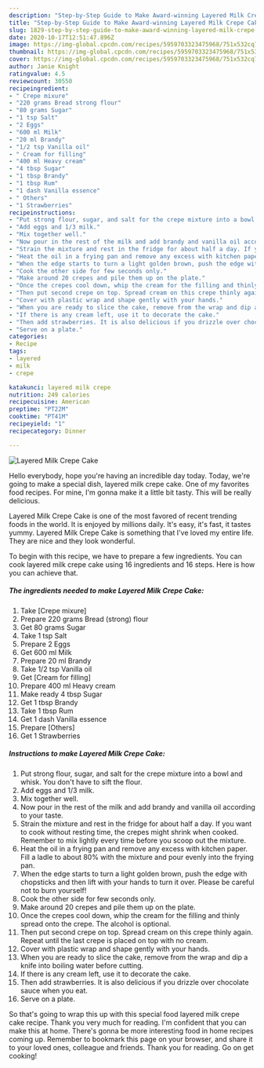 ```yaml
---
description: "Step-by-Step Guide to Make Award-winning Layered Milk Crepe Cake"
title: "Step-by-Step Guide to Make Award-winning Layered Milk Crepe Cake"
slug: 1829-step-by-step-guide-to-make-award-winning-layered-milk-crepe-cake
date: 2020-10-17T12:51:47.896Z
image: https://img-global.cpcdn.com/recipes/5959703323475968/751x532cq70/layered-milk-crepe-cake-recipe-main-photo.jpg
thumbnail: https://img-global.cpcdn.com/recipes/5959703323475968/751x532cq70/layered-milk-crepe-cake-recipe-main-photo.jpg
cover: https://img-global.cpcdn.com/recipes/5959703323475968/751x532cq70/layered-milk-crepe-cake-recipe-main-photo.jpg
author: Janie Knight
ratingvalue: 4.5
reviewcount: 30550
recipeingredient:
- " Crepe mixure"
- "220 grams Bread strong flour"
- "80 grams Sugar"
- "1 tsp Salt"
- "2 Eggs"
- "600 ml Milk"
- "20 ml Brandy"
- "1/2 tsp Vanilla oil"
- " Cream for filling"
- "400 ml Heavy cream"
- "4 tbsp Sugar"
- "1 tbsp Brandy"
- "1 tbsp Rum"
- "1 dash Vanilla essence"
- " Others"
- "1 Strawberries"
recipeinstructions:
- "Put strong flour, sugar, and salt for the crepe mixture into a bowl and whisk. You don&#39;t have to sift the flour."
- "Add eggs and 1/3 milk."
- "Mix together well."
- "Now pour in the rest of the milk and add brandy and vanilla oil according to your taste."
- "Strain the mixture and rest in the fridge for about half a day. If you want to cook without resting time, the crepes might shrink when cooked. Remember to mix lightly every time before you scoop out the mixture."
- "Heat the oil in a frying pan and remove any excess with kitchen paper. Fill a ladle to about 80% with the mixture and pour evenly into the frying pan."
- "When the edge starts to turn a light golden brown, push the edge with chopsticks and then lift with your hands to turn it over. Please be careful not to burn yourself!"
- "Cook the other side for few seconds only."
- "Make around 20 crepes and pile them up on the plate."
- "Once the crepes cool down, whip the cream for the filling and thinly spread onto the crepe. The alcohol is optional."
- "Then put second crepe on top. Spread cream on this crepe thinly again. Repeat until the last crepe is placed on top with no cream."
- "Cover with plastic wrap and shape gently with your hands."
- "When you are ready to slice the cake, remove from the wrap and dip a knife into boiling water before cutting."
- "If there is any cream left, use it to decorate the cake."
- "Then add strawberries. It is also delicious if you drizzle over chocolate sauce when you eat."
- "Serve on a plate."
categories:
- Recipe
tags:
- layered
- milk
- crepe

katakunci: layered milk crepe 
nutrition: 249 calories
recipecuisine: American
preptime: "PT22M"
cooktime: "PT41M"
recipeyield: "1"
recipecategory: Dinner

---
```



![Layered Milk Crepe Cake](https://img-global.cpcdn.com/recipes/5959703323475968/751x532cq70/layered-milk-crepe-cake-recipe-main-photo.jpg)

Hello everybody, hope you're having an incredible day today. Today, we're going to make a special dish, layered milk crepe cake. One of my favorites food recipes. For mine, I'm gonna make it a little bit tasty. This will be really delicious.



Layered Milk Crepe Cake is one of the most favored of recent trending foods in the world. It is enjoyed by millions daily. It's easy, it's fast, it tastes yummy. Layered Milk Crepe Cake is something that I've loved my entire life. They are nice and they look wonderful.


To begin with this recipe, we have to prepare a few ingredients. You can cook layered milk crepe cake using 16 ingredients and 16 steps. Here is how you can achieve that.

<!--inarticleads1-->

##### The ingredients needed to make Layered Milk Crepe Cake:

1. Take  [Crepe mixure]
1. Prepare 220 grams Bread (strong) flour
1. Get 80 grams Sugar
1. Take 1 tsp Salt
1. Prepare 2 Eggs
1. Get 600 ml Milk
1. Prepare 20 ml Brandy
1. Take 1/2 tsp Vanilla oil
1. Get  [Cream for filling]
1. Prepare 400 ml Heavy cream
1. Make ready 4 tbsp Sugar
1. Get 1 tbsp Brandy
1. Take 1 tbsp Rum
1. Get 1 dash Vanilla essence
1. Prepare  [Others]
1. Get 1 Strawberries




<!--inarticleads2-->

##### Instructions to make Layered Milk Crepe Cake:

1. Put strong flour, sugar, and salt for the crepe mixture into a bowl and whisk. You don&#39;t have to sift the flour.
1. Add eggs and 1/3 milk.
1. Mix together well.
1. Now pour in the rest of the milk and add brandy and vanilla oil according to your taste.
1. Strain the mixture and rest in the fridge for about half a day. If you want to cook without resting time, the crepes might shrink when cooked. Remember to mix lightly every time before you scoop out the mixture.
1. Heat the oil in a frying pan and remove any excess with kitchen paper. Fill a ladle to about 80% with the mixture and pour evenly into the frying pan.
1. When the edge starts to turn a light golden brown, push the edge with chopsticks and then lift with your hands to turn it over. Please be careful not to burn yourself!
1. Cook the other side for few seconds only.
1. Make around 20 crepes and pile them up on the plate.
1. Once the crepes cool down, whip the cream for the filling and thinly spread onto the crepe. The alcohol is optional.
1. Then put second crepe on top. Spread cream on this crepe thinly again. Repeat until the last crepe is placed on top with no cream.
1. Cover with plastic wrap and shape gently with your hands.
1. When you are ready to slice the cake, remove from the wrap and dip a knife into boiling water before cutting.
1. If there is any cream left, use it to decorate the cake.
1. Then add strawberries. It is also delicious if you drizzle over chocolate sauce when you eat.
1. Serve on a plate.




So that's going to wrap this up with this special food layered milk crepe cake recipe. Thank you very much for reading. I'm confident that you can make this at home. There's gonna be more interesting food in home recipes coming up. Remember to bookmark this page on your browser, and share it to your loved ones, colleague and friends. Thank you for reading. Go on get cooking!
